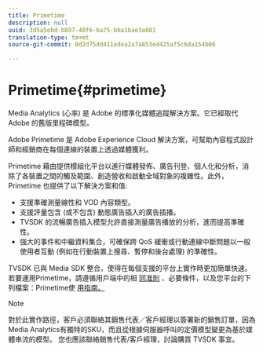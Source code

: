 ```yaml
---
title: Primetime
description: null
uuid: 3d5a5ebd-b897-40f6-ba75-bba1bae3a081
translation-type: tm+mt
source-git-commit: 0d2d75dd411edea2a7a853ed425af5c6da154b06

---
```



# Primetime{#primetime}

Media Analytics (心率) 是 Adobe 的標準化媒體追蹤解決方案。它已經取代 Adobe 的舊版里程碑模型。

Adobe Primetime 是 Adobe Experience Cloud 解決方案，可幫助內容程式設計師和經銷商在每個連線的裝置上透過媒體獲利。

Primetime 藉由提供模組化平台以進行媒體發佈、廣告刊登、個人化和分析，消除了各裝置之間的觸及範圍、創造營收和啟動全域對象的複雜性。此外，Primetime 也提供了以下解決方案和值:

* 支援準確測量線性和 VOD 內容類型。
* 支援評量包含 (或不包含) 動態廣告插入的廣告插播。
* TVSDK 的流暢廣告插入模型允許直接測量廣告播放的分析，進而提高準確性。
* 強大的事件和中繼資料集合，可確保跨 QoS 緩衝或行動連線中斷問題以一般使用者互動 (例如在行動裝置上搜尋、暫停和後台處理) 的準確性。
<!--
* Integrated support for Nielsen DTVR (linear) with ID3 metadata and DCR with CMS metadata.
-->

TVSDK 已與 Media SDK 整合，使得在每個支援的平台上實作時更加簡單快速。<!--Primetime also supports the partnership with Nielsen.--> 若要運用Primetime，請遵循用戶端中的相 [同准則](/help/intro-to-ava/implementation-paths/client-side-path.md) 、必要條件，以及您平台的下列檔案：Primetime使 [用指南。](https://helpx.adobe.com/primetime/user-guide.html)

>[!NOTE]
>
>對於此實作路徑，客戶必須聯絡其銷售代表／客戶經理以簽署新的銷售訂單，因為Media Analytics有獨特的SKU，而且從根據伺服器呼叫的定價模型變更為基於媒體串流的模型。 您也應該聯絡銷售代表/客戶經理，討論購買 TVSDK 事宜。
